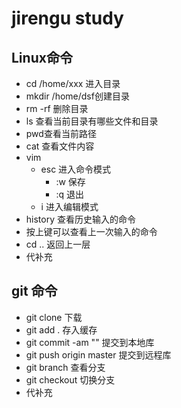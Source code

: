 # jirengu study
## Linux命令
* cd /home/xxx 进入目录
* mkdir /home/dsf创建目录
* rm -rf 删除目录
* ls 查看当前目录有哪些文件和目录
* pwd查看当前路径
* cat 查看文件内容
* vim
    * esc 进入命令模式
        * :w 保存
        * :q 退出
    * i 进入编辑模式
* history 查看历史输入的命令
* 按上键可以查看上一次输入的命令
* cd .. 返回上一层
* 代补充
## git 命令
* git clone 下载
* git add . 存入缓存
* git commit -am "" 提交到本地库
* git push origin master 提交到远程库
* git branch 查看分支
* git checkout 切换分支
* 代补充        